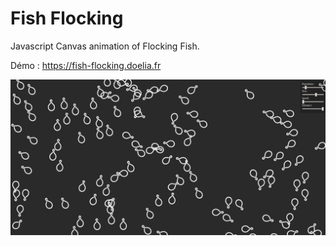 # Fish Flocking

Javascript Canvas animation of Flocking Fish.

Démo : https://fish-flocking.doelia.fr

![](_documentation/screenshot.png)
